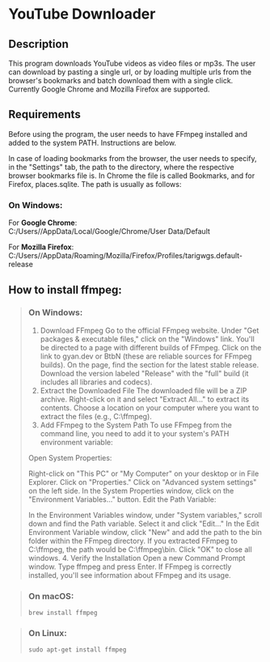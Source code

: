 # YouTube Downloader

## Description

This program downloads YouTube videos as video files or mp3s.
The user can download by pasting a single url, or by loading multiple urls from the browser's bookmarks and batch download them with a single click. 
Currently Google Chrome and Mozilla Firefox are supported.

## Requirements

Before using the program, the user needs to have FFmpeg installed and added to the system PATH. Instructions are below.

In case of loading bookmarks from the browser, the user needs to specify, in the "Settings" tab, the path to the directory, where the respective browser bookmarks file is.
In Chrome the file is called Bookmarks, and for Firefox, places.sqlite. The path is usually as follows:

### On Windows:  

For **Google Chrome**:  
C:/Users/<username>/AppData/Local/Google/Chrome/User Data/Default

For **Mozilla Firefox**:  
C:/Users/<username>/AppData/Roaming/Mozilla/Firefox/Profiles/tarigwgs.default-release

## How to install ffmpeg:  
>### On Windows:
>
>1. Download FFmpeg
Go to the official FFmpeg website.
Under "Get packages & executable files," click on the "Windows" link.
You'll be directed to a page with different builds of FFmpeg. Click on the link to gyan.dev or BtbN (these are reliable sources for FFmpeg builds).
On the page, find the section for the latest stable release. Download the version labeled "Release" with the "full" build (it includes all libraries and codecs).
>2. Extract the Downloaded File
The downloaded file will be a ZIP archive. Right-click on it and select "Extract All..." to extract its contents.
Choose a location on your computer where you want to extract the files (e.g., C:\ffmpeg).
>3. Add FFmpeg to the System Path
To use FFmpeg from the command line, you need to add it to your system's PATH environment variable:
>
>Open System Properties:
>
>Right-click on "This PC" or "My Computer" on your desktop or in File Explorer.
Click on "Properties."
Click on "Advanced system settings" on the left side.
In the System Properties window, click on the "Environment Variables..." button.
Edit the Path Variable:
>
>In the Environment Variables window, under "System variables," scroll down and find the Path variable.
Select it and click "Edit..."
In the Edit Environment Variable window, click "New" and add the path to the bin folder within the FFmpeg directory. If you extracted FFmpeg to C:\ffmpeg, the path would be C:\ffmpeg\bin.
Click "OK" to close all windows.
>4. Verify the Installation
Open a new Command Prompt window.
Type ffmpeg and press Enter.
If FFmpeg is correctly installed, you'll see information about FFmpeg and its usage.

>### On macOS:
>```commandline
>brew install ffmpeg
>```

>### On Linux:
>```commandline
>sudo apt-get install ffmpeg
>```

